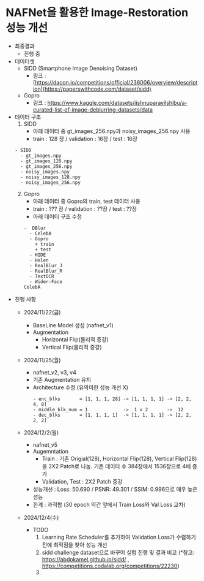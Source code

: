 ﻿# NAFNet을 활용한 Image-Restoration 성능 개선

 
* 최종결과
  - 진행 중 
* 데이터셋
  - SIDD (Smartphone Image Denoising Dataset)
    - 링크 : [https://dacon.io/competitions/official/236006/overview/description](https://paperswithcode.com/dataset/sidd)
  - Gopro
    - 링크 : https://www.kaggle.com/datasets/jishnuparayilshibu/a-curated-list-of-image-deblurring-datasets/data
* 데이터 구조
  1. SIDD
     - 아래 데이터 중 gt_images_256.npy과 noisy_images_256.npy 사용
     - train : 128 장 / validation : 16장 / test : 16장
    ```
    - SIDD
      - gt_images.npy
      - gt_images_128.npy
      - gt_images_256.npy
      - noisy_images.npy
      - noisy_images_128.npy
      - noisy_images_256.npy
    ```
  2. Gopro
     - 아래 데이터 중 Gopro의 train, test 데이터 사용
     - train : ??? 장 / validation : ??장 / test : ??장
     - 아래 데이터 구조 수정
      ```
      -  DBlur
        - CelebA
        - Gopro
          + train
          + test
        - HIDE
        - Helen
        - RealBlur_J
        - RealBlur_R
        - TextOCR
        - Wider-Face
      CelebA
      ```
* 진행 사항
  - 2024/11/22(금)
    - BaseLine Model 생성 (nafnet_v1)
    - Augmentation
      - Horizontal Flip(물리적 증강)
      - Vertical Flip(물리적 증강)
        
  - 2024/11/25(월)
    - nafnet_v2, v3, v4
    - 기존 Augmentation 유지
    - Architecture 수정 (유의미한 성능 개선 X)
      ```
      - enc_blks       = [1, 1, 1, 28] -> [1, 1, 1, 1] -> [2, 2, 4, 8] 
      - middle_blk_num = 1             ->  1 x 2       ->  12
      - dec_blks       = [1, 1, 1, 1]  -> [1, 1, 1, 1] -> [2, 2, 2, 2]
      ```  
  - 2024/12/2(월)
    - nafnet_v5
    - Augemntation
        - Train : 기존 Origial(128), Horizontal Flip(128), Vertical Flip(128)을 2X2 Patch로 나눔. 기존 데이터 수 384장에서 1536장으로 4배 증가
        - Validation, Test : 2X2 Patch 증강
    - 성능개선 : Loss: 50.690 / PSNR: 49.301 / SSIM: 0.996으로 매우 높은 성능 
    - 한계 : 과적합 (30 epoch 약간 앞에서 Train Loss와 Val Loss 교차)

  - 2024/12/4(수)
    - TODO 
      1. Learning Rate Scheduler를 추가하여 Validation Loss가 수렴하기 전에 최적점을 찾아 성능 개선
      2. sidd challenge dataset으로 바꾸어 실험 진행 및 결과 비교 (*참고: https://abdokamel.github.io/sidd/ , https://competitions.codalab.org/competitions/22230)
      3. 
